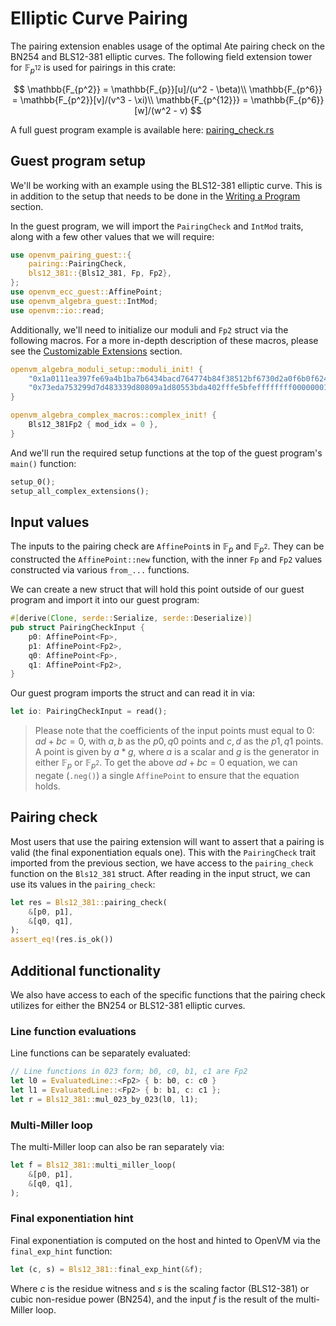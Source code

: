 # Elliptic Curve Pairing

The pairing extension enables usage of the optimal Ate pairing check on the BN254 and BLS12-381 elliptic curves. The following field extension tower for $\mathbb{F}_{p^{12}}$ is used for pairings in this crate:

$$
\mathbb{F_{p^2}} = \mathbb{F_{p}}[u]/(u^2 - \beta)\\
\mathbb{F_{p^6}} = \mathbb{F_{p^2}}[v]/(v^3 - \xi)\\
\mathbb{F_{p^{12}}} = \mathbb{F_{p^6}}[w]/(w^2 - v)
$$

A full guest program example is available here: [pairing_check.rs](https://github.com/openvm-org/openvm/blob/c19c9ac60b135bb0f38fc997df5eb149db8144b4/crates/toolchain/tests/programs/examples/pairing_check.rs)

## Guest program setup

We'll be working with an example using the BLS12-381 elliptic curve. This is in addition to the setup that needs to be done in the [Writing a Program](../writing-apps/write-program.md) section.

In the guest program, we will import the `PairingCheck` and `IntMod` traits, along with a few other values that we will require:

```rust title="guest program"
use openvm_pairing_guest::{
    pairing::PairingCheck,
    bls12_381::{Bls12_381, Fp, Fp2},
};
use openvm_ecc_guest::AffinePoint;
use openvm_algebra_guest::IntMod;
use openvm::io::read;
```

Additionally, we'll need to initialize our moduli and `Fp2` struct via the following macros. For a more in-depth description of these macros, please see the [Customizable Extensions](./customizable-extensions.md) section.

```rust
openvm_algebra_moduli_setup::moduli_init! {
    "0x1a0111ea397fe69a4b1ba7b6434bacd764774b84f38512bf6730d2a0f6b0f6241eabfffeb153ffffb9feffffffffaaab",
    "0x73eda753299d7d483339d80809a1d80553bda402fffe5bfeffffffff00000001"
}

openvm_algebra_complex_macros::complex_init! {
    Bls12_381Fp2 { mod_idx = 0 },
}
```

And we'll run the required setup functions at the top of the guest program's `main()` function:

```rust
setup_0();
setup_all_complex_extensions();
```

## Input values

The inputs to the pairing check are `AffinePoint`s in $\mathbb{F}_p$ and $\mathbb{F}_{p^2}$. They can be constructed the `AffinePoint::new` function, with the inner `Fp` and `Fp2` values constructed via various `from_...` functions.

We can create a new struct that will hold this point outside of our guest program and import it into our guest program:

```rust
#[derive(Clone, serde::Serialize, serde::Deserialize)]
pub struct PairingCheckInput {
    p0: AffinePoint<Fp>,
    p1: AffinePoint<Fp2>,
    q0: AffinePoint<Fp>,
    q1: AffinePoint<Fp2>,
}
```

Our guest program imports the struct and can read it in via:

```rust
let io: PairingCheckInput = read();
```

> Please note that the coefficients of the input points must equal to 0: $ad + bc = 0$, with $a,b$ as the $p0,q0$ points and $c,d$ as the $p1,q1$ points. A point is given by $a*g$, where $a$ is a scalar and $g$ is the generator in either $\mathbb{F}_p$ or $\mathbb{F}_{p^2}$. To get the above $ad + bc = 0$ equation, we can negate (`.neg()`) a single `AffinePoint` to ensure that the equation holds.

## Pairing check

Most users that use the pairing extension will want to assert that a pairing is valid (the final exponentiation equals one). This with the `PairingCheck` trait imported from the previous section, we have access to the `pairing_check` function on the `Bls12_381` struct. After reading in the input struct, we can use its values in the `pairing_check`:

```rust
let res = Bls12_381::pairing_check(
    &[p0, p1],
    &[q0, q1],
);
assert_eq!(res.is_ok())
```

## Additional functionality

We also have access to each of the specific functions that the pairing check utilizes for either the BN254 or BLS12-381 elliptic curves.

### Line function evaluations

Line functions can be separately evaluated:

```rust
// Line functions in 023 form; b0, c0, b1, c1 are Fp2
let l0 = EvaluatedLine::<Fp2> { b: b0, c: c0 }
let l1 = EvaluatedLine::<Fp2> { b: b1, c: c1 };
let r = Bls12_381::mul_023_by_023(l0, l1);
```

### Multi-Miller loop

The multi-Miller loop can also be ran separately via:

```rust
let f = Bls12_381::multi_miller_loop(
    &[p0, p1],
    &[q0, q1],
);
```

### Final exponentiation hint

Final exponentiation is computed on the host and hinted to OpenVM via the `final_exp_hint` function:

```rust
let (c, s) = Bls12_381::final_exp_hint(&f);
```

Where $c$ is the residue witness and $s$ is the scaling factor (BLS12-381) or cubic non-residue power (BN254), and the input $f$ is the result of the multi-Miller loop.
